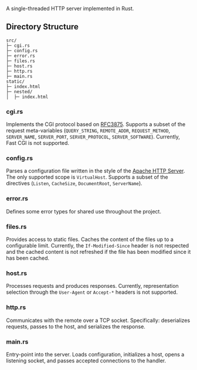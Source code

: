 A single-threaded HTTP server implemented in Rust.

## Directory Structure

```
src/
├─ cgi.rs
├─ config.rs
├─ error.rs
├─ files.rs
├─ host.rs
├─ http.rs
├─ main.rs
static/
├─ index.html
├─ nested/
│  ├─ index.html
```

### cgi.rs

Implements the CGI protocol based on [RFC3875](https://datatracker.ietf.org/doc/html/rfc3875). Supports a subset of the request meta-variables (`QUERY_STRING`, `REMOTE_ADDR`, `REQUEST_METHOD`, `SERVER_NAME`, `SERVER_PORT`, `SERVER_PROTOCOL`, `SERVER_SOFTWARE`). Currently, Fast CGI is not supported.

### config.rs

Parses a configuration file written in the style of the [Apache HTTP Server](https://httpd.apache.org/docs/2.4/configuring.html). The only supported scope is `VirtualHost`. Supports a subset of the directives (`Listen`, `CacheSize`, `DocumentRoot`, `ServerName`).

### error.rs

Defines some error types for shared use throughout the project.

### files.rs

Provides access to static files. Caches the content of the files up to a configurable limit. Currently, the `If-Modified-Since` header is not respected and the cached content is not refreshed if the file has been modified since it has been cached.

### host.rs

Processes requests and produces responses. Currently, representation selection through the `User-Agent` or `Accept-*` headers is not supported.

### http.rs

Communicates with the remote over a TCP socket. Specifically: deserializes requests, passes to the host, and serializes the response.

### main.rs

Entry-point into the server. Loads configuration, initializes a host, opens a listening socket, and passes accepted connections to the handler.

